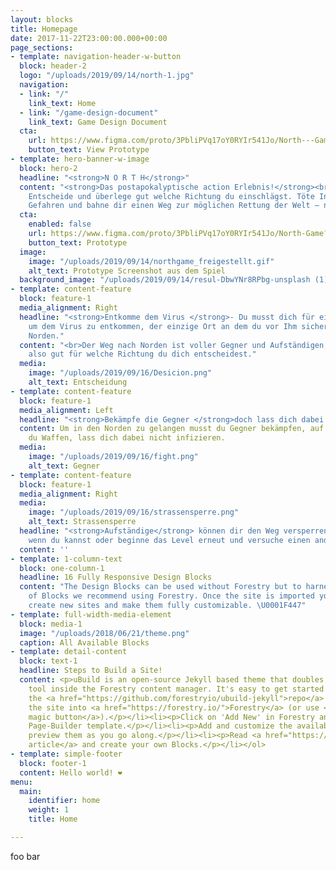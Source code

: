 ```yaml
---
layout: blocks
title: Homepage
date: 2017-11-22T23:00:00.000+00:00
page_sections:
- template: navigation-header-w-button
  block: header-2
  logo: "/uploads/2019/09/14/north-1.jpg"
  navigation:
  - link: "/"
    link_text: Home
  - link: "/game-design-document"
    link_text: Game Design Document
  cta:
    url: https://www.figma.com/proto/3PbliPVq17oY0RYIr541Jo/North---Game?node-id=9%3A5&viewport=315%2C718%2C0.2886125147342682&scaling=scale-down
    button_text: View Prototype
- template: hero-banner-w-image
  block: hero-2
  headline: "<strong>N O R T H</strong>"
  content: "<strong>Das postapokalyptische action Erlebnis!</strong><br>Triff kluge
    Entscheide und überlege gut welche Richtung du einschlägst. Töte Infizierte, umgehe
    Gefahren und bahne dir einen Weg zur möglichen Rettung der Welt – nach Norden.<br>"
  cta:
    enabled: false
    url: https://www.figma.com/proto/3PbliPVq17oY0RYIr541Jo/North-Game?node-id=9%3A5&viewport=247%2C764%2C0.249214306473732&scaling=scale-down
    button_text: Prototype
  image:
    image: "/uploads/2019/09/14/northgame_freigestellt.gif"
    alt_text: Prototype Screenshot aus dem Spiel
  background_image: "/uploads/2019/09/14/resul-DbwYNr8RPbg-unsplash (1).jpg"
- template: content-feature
  block: feature-1
  media_alignment: Right
  headline: "<strong>Entkomme dem Virus </strong>- Du musst dich für einen Weg entscheiden
    um dem Virus zu entkommen, der einzige Ort an dem du vor Ihm sicher bist ist im
    Norden."
  content: "<br>Der Weg nach Norden ist voller Gegner und Aufständigen, überlege dir
    also gut für welche Richtung du dich entscheidest."
  media:
    image: "/uploads/2019/09/16/Desicion.png"
    alt_text: Entscheidung
- template: content-feature
  block: feature-1
  media_alignment: Left
  headline: "<strong>Bekämpfe die Gegner </strong>doch lass dich dabei nicht infizieren."
  content: Um in den Norden zu gelangen musst du Gegner bekämpfen, auf dem Weg findest
    du Waffen, lass dich dabei nicht infizieren.
  media:
    image: "/uploads/2019/09/16/fight.png"
    alt_text: Gegner
- template: content-feature
  block: feature-1
  media_alignment: Right
  media:
    image: "/uploads/2019/09/16/strassensperre.png"
    alt_text: Strassensperre
  headline: "<strong>Aufständige</strong> können dir den Weg versperren, bezahle sie
    wenn du kannst oder beginne das Level erneut und versuche einen anderen Weg."
  content: ''
- template: 1-column-text
  block: one-column-1
  headline: 16 Fully Responsive Design Blocks
  content: "The Design Blocks can be used without Forestry but to harness the power
    of Blocks we recommend using Forestry. Once the site is imported you can immediately
    create new sites and make them fully customizable. \U0001F447"
- template: full-width-media-element
  block: media-1
  image: "/uploads/2018/06/21/theme.png"
  caption: All Available Blocks
- template: detail-content
  block: text-1
  headline: Steps to Build a Site!
  content: <p>uBuild is an open-source Jekyll based theme that doubles as a builder
    tool inside the Forestry content manager. It's easy to get started!</p><ol><li><p>Fork
    the <a href="https://github.com/forestryio/ubuild-jekyll">repo</a> and import
    the site into <a href="https://forestry.io/">Forestry</a> (or use <a href="https://forestry.io/blog/ubuild-a-new-theme-for-static-sites-using-blocks#even-quicker-start">our
    magic button</a>).</p></li><li><p>Click on 'Add New' in Forestry and select the
    Page-Builder template.</p></li><li><p>Add and customize the available Blocks and
    preview them as you go along.</p></li><li><p>Read <a href="https://forestry.io/blog/ubuild-a-new-theme-for-static-sites-using-blocks/">our
    article</a> and create your own Blocks.</p></li></ol>
- template: simple-footer
  block: footer-1
  content: Hello world! ❤︎
menu:
  main:
    identifier: home
    weight: 1
    title: Home

---
```

foo bar